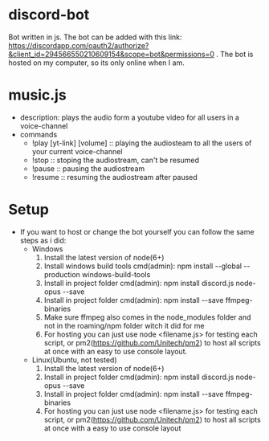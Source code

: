 # discord-bot
Bot written in js. The bot can be added with this link: https://discordapp.com/oauth2/authorize?&client_id=294566550210609154&scope=bot&permissions=0 . The bot is hosted on my computer, so its only online when I am.

# music.js 
- description: plays the audio form a youtube video for all users in a voice-channel
- commands
  -  !play [yt-link] [volume] :: playing the audiosteam to all the users of your current voice-channel
  -  !stop :: stoping the audiostream, can't be resumed
  -  !pause :: pausing the audiostream
  -  !resume :: resuming the audiostream after paused
  
# Setup
- If you want to host or change the bot yourself you can follow the same steps as i did:
  - Windows
    1) Install the latest version of node(6+)
    2) Install windows build tools cmd(admin): npm install --global --production windows-build-tools
    3) Install in project folder cmd(admin): npm install discord.js node-opus --save 
    4) Install in project folder cmd(admin): npm install --save ffmpeg-binaries
    5) Make sure ffmpeg also comes in the node_modules folder and not in the roaming/npm folder witch it did for me
    7) For hosting you can just use node <filename.js> for testing each script, or pm2(https://github.com/Unitech/pm2) to host all scripts at once with an easy to use console layout.
  - Linux(Ubuntu, not tested)
    1) Install the latest version of node(6+)
    2) Install in project folder cmd(admin): npm install discord.js node-opus --save 
    3) Install in project folder cmd(admin): npm install --save ffmpeg-binaries
    4) For hosting you can just use node <filename.js> for testing each script, or pm2(https://github.com/Unitech/pm2) to host all scripts at once with a easy to use console layout
  
 
